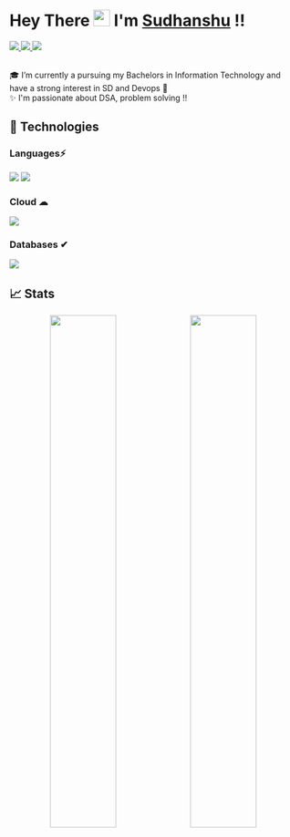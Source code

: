 #  Hey There <img src="https://github.com/TheDudeThatCode/TheDudeThatCode/blob/master/Assets/Hi.gif" width="29px"> I'm [Sudhanshu](https://www.linkedin.com/in/sudhanshu-motewar/) !!

<a href="https://www.linkedin.com/in/sudhanshu-motewar/">
  <img src="https://img.shields.io/badge/LinkedIn-0077B5?style=for-the-badge&logo=linkedin&logoColor=white" /> 
 </a> 
<a href="mailto:sudhanshumotewar2001@gmail.com">
  <img src="https://img.shields.io/badge/Gmail-D14836?style=for-the-badge&logo=gmail&logoColor=white"   />
</a>
<a href="https://twitter.com/sudhanshu0801">
  <img src="https://img.shields.io/badge/Twitter-1DA1F2?style=for-the-badge&logo=twitter&logoColor=white"   />
</a>
<br> <br>

🎓 I’m currently a pursuing my Bachelors in Information Technology and have a strong interest in SD and Devops 💙 <br />
✨ I'm passionate about DSA, problem solving !!
## 🚀 Technologies 

### Languages⚡
<img src="https://img.shields.io/badge/Python-FFD43B?style=for-the-badge&logo=python&logoColor=darkgreen" /> <img src="https://img.shields.io/badge/Java-ED8B00?style=for-the-badge&logo=java&logoColor=white" />

### Cloud ☁
<img src="https://img.shields.io/badge/Amazon_AWS-232F3E?style=for-the-badge&logo=amazon-aws&logoColor=white" />

### Databases ✔
<img src="https://img.shields.io/badge/MySQL-4EA94B?style=for-the-badge&logo=mysql&logoColor=white">

## 📈 Stats
<p align="center">
	<img width="48%" src="https://github-readme-stats.vercel.app/api?username=ssm0801&show_icons=true&theme=highcontrast" />
  <img width="48%" src="https://github-readme-streak-stats.herokuapp.com/?user=ssm0801&theme=highcontrast" />
</p>
